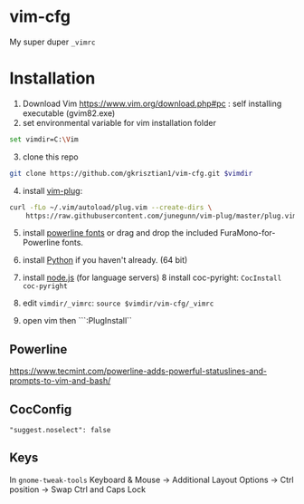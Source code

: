 # vim-cfg
My super duper ```_vimrc```

# Installation

1. Download Vim https://www.vim.org/download.php#pc : self installing executable (gvim82.exe)
2. set environmental variable for vim installation folder
```bash
set vimdir=C:\Vim
```
3. clone this repo
```bash
git clone https://github.com/gkrisztian1/vim-cfg.git $vimdir
```
4. install [vim-plug](https://github.com/junegunn/vim-plug):
```bash
curl -fLo ~/.vim/autoload/plug.vim --create-dirs \
	https://raw.githubusercontent.com/junegunn/vim-plug/master/plug.vim
```
 
5. install [powerline fonts](https://github.com/powerline/fonts)
    or drag and drop the included FuraMono-for-Powerline fonts.

6. install [Python](https://www.python.org/downloads/) if you haven't already. (64 bit)
7. install [node.js](https://nodejs.org/en/) (for language servers)
8 install coc-pyright: ```CocInstall coc-pyright```
9. edit ```vimdir/_vimrc```: ```source $vimdir/vim-cfg/_vimrc```
10. open vim then ```:PlugInstall``


## Powerline

https://www.tecmint.com/powerline-adds-powerful-statuslines-and-prompts-to-vim-and-bash/

## CocConfig
```
"suggest.noselect": false
```

## Keys
In ```gnome-tweak-tools``` Keyboard & Mouse -> Additional Layout Options -> Ctrl position -> Swap Ctrl and Caps Lock
